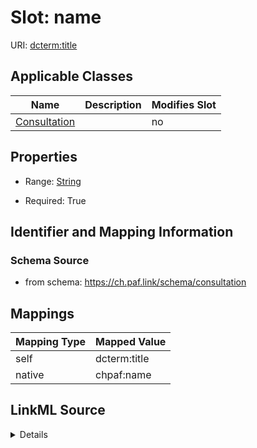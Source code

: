 

# Slot: name



URI: [dcterm:title](http://purl.org/dc/terms/title)



<!-- no inheritance hierarchy -->





## Applicable Classes

| Name | Description | Modifies Slot |
| --- | --- | --- |
| [Consultation](Consultation.md) |  |  no  |







## Properties

* Range: [String](String.md)

* Required: True





## Identifier and Mapping Information







### Schema Source


* from schema: https://ch.paf.link/schema/consultation




## Mappings

| Mapping Type | Mapped Value |
| ---  | ---  |
| self | dcterm:title |
| native | chpaf:name |




## LinkML Source

<details>
```yaml
name: name
from_schema: https://ch.paf.link/schema/consultation
rank: 1000
slot_uri: dcterm:title
alias: name
domain_of:
- Consultation
range: string
required: true

```
</details>